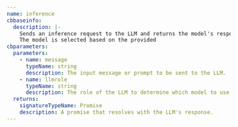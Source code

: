```yaml
---
name: inference
cbbaseinfo:
  description: |-
    Sends an inference request to the LLM and returns the model's response.
    The model is selected based on the provided 
cbparameters:
  parameters:
    - name: message
      typeName: string
      description: The input message or prompt to be sent to the LLM.
    - name: llmrole
      typeName: string
      description: The role of the LLM to determine which model to use.
  returns:
    signatureTypeName: Promise
    description: A promise that resolves with the LLM's response.
---
```

<CBBaseInfo/> 
 <CBParameters/>